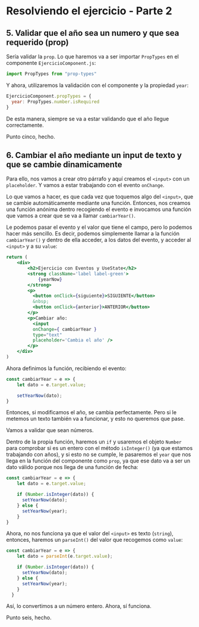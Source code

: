 # Resolviendo el ejercicio - Parte 2

## 5. Validar que el año sea un numero y que sea requerido (prop)

Sería validar la `prop`. Lo que haremos va a ser importar `PropTypes` en el componente `EjercicioComponent.js`:

```jsx
import PropTypes from "prop-types"
```

Y ahora, utilizaremos la validación con el componente y la propiedad `year`:

```jsx
EjercicioComponent.propTypes = {
  year: PropTypes.number.isRequired
}
```

De esta manera, siempre se va a estar validando que el año llegue correctamente.

Punto cinco, hecho.

## 6. Cambiar el año mediante un input de texto y que se cambie dinamicamente

Para ello, nos vamos a crear otro párrafo y aquí creamos el `<input>` con un `placeholder`. Y vamos a estar trabajando con el evento
`onChange`.

Lo que vamos a hacer, es que cada vez que toquemos algo del `<input>`, que se cambie automáticamente mediante una función. Entonces, nos creamos
una función anónima dentro recogiendo el evento e invocamos una función que vamos a crear que se va a llamar `cambiarYear()`.

Le podemos pasar el evento y el valor que tiene el campo, pero lo podemos hacer más sencillo. Es decir, podemos simplemente llamar a la función `cambiarYear()` y dentro de ella acceder, a los datos del evento,
y acceder al `<input>` y a su `value`:

```jsx
return (
    <div>
        <h2>Ejercicio con Eventos y UseState</h2>
        <strong className='label label-green'>
            {yearNow}
        </strong>
        <p>
          <button onClick={siguiente}>SIGUIENTE</button>
          &nbsp;
          <button onClick={anterior}>ANTERIOR</button>
        </p>
        <p>Cambiar año: 
          <input 
          onChange={ cambiarYear } 
          type="text" 
          placeholder='Cambia el año' />
        </p>
    </div>
)
```

Ahora definimos la función, recibiendo el evento:

```jsx
const cambiarYear = e => {
    let dato = e.target.value;

    setYearNow(dato);
}
```

Entonces, si modificamos el año, se cambia perfectamente. Pero si le metemos un texto también va a funcionar, y esto no queremos que pase.

Vamos a validar que sean números.

Dentro de la propia función, haremos un `if` y usaremos el objeto `Number` para comprobar si es un entero con el método `isInteger()` (ya
que estamos trabajando con años), y si esto no se cumple, le pasaremos el `year` que nos llega en la función del componente como `prop`, ya que
ese dato va a ser un dato válido porque nos llega de una función de fecha:

```jsx
const cambiarYear = e => {
    let dato = e.target.value;

    if (Number.isInteger(dato)) {
      setYearNow(dato);
    } else {
      setYearNow(year);
    }
}
```

Ahora, no nos funciona ya que el valor del `<input>` es texto (`string`), entonces, haremos un `parseInt()` del valor que recogemos
como `value`:

```jsx
const cambiarYear = e => {
    let dato = parseInt(e.target.value);

    if (Number.isInteger(dato)) {
      setYearNow(dato);
    } else {
      setYearNow(year);
    }
  }
```

Así, lo convertimos a un número entero. Ahora, sí funciona.

Punto seis, hecho.